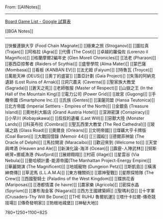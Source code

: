 From: [[AllNotes]]

---

[Board Game List - Google 試算表](https://docs.google.com/spreadsheets/d/1_0jqkIYXMn0V08qbuaMjxHzGDDjRy_2DwVo7R9m0CTA/edit?usp=sharing)

[[BGA Notes]]

---

[[快餐連鎖大亨 (Food Chain Magnate)]]
[[極東之旅 (Stroganov)]]
[[圖拉真 (Trajan)]]
[[阿格拉 (Agra)]]
[[代價 (The Cost)]]
[[卓越的羅倫佐 (Lorenzo il Magnifico)]]
[[格蘭摩爾2編年史 (Glen MoreII Chronicles)]]
[[法老 (Pharaon)]]
[[塞西亞掠奪者 (Raiders of Scythia)]]
[[盛譽學院 (Alma Mater)]]
[[蒙巴薩 (Mombasa)]]
[[看板 (KANBAN EV)]]
[[法尤姆 (Faiyum)]]
[[特魯瓦 (Troyce)]]
[[萬能天神 (DEUS)]]
[[奧丁的盛宴]]
[[蓋亞計劃 (Gaia Project)]]
[[失落的阿納克遺跡 (Lost Ruins of Arnak)]]
[[洞穴農夫 (Caverna)]]
[[聖家族大教堂 (Sagrada)]]
[[蒼天之死]]
[[老師敬服 (Master of Respect)]]
[[山嶽之王 (In the Hall of the Mountain King)]]
[[電力公司 (Power Grid)]]
[[故宮 (Gugong)]]
[[手機帝國 (Smartphone Inc.)]]
[[氏族 (Gentes)]]
[[漢薩同盟 (Hansa Teutonica)]]
[[北方帝國 (Imperial Settlers - Empires of the North)]]
[[金銀島 (Treasure Island)]]
[[奧地利大飯店 (Grand Austria Hotel)]]
[[深淵密謀 (Conspiracy)]]
[[小早川 (Kobayakawa)]]
[[叔叔的遺囑 (Last Will)]]
[[惡獸大陸 (Monster Lands)]]
[[科英布拉 (Coimbra)]]
[[聖瓦西里大教堂 (The Red Cathedral)]]
[[玻璃之路  (Glass Road)]]
[[奧爾良 (Orleans)]]
[[文明帝國]]
[[煤礦大亨卡牌版 (Coal Baron)]]
[[大戰回憶錄 (Memoir 44)]]
[[三國殺]]
[[德爾菲神諭 (The Oracle of Delphi)]]
[[馬拉開波 (Maracaibo)]]
[[歡迎來到 (Welcome to)]]
[[天堂與啤酒 (Heaven and Ale)]]
[[新演化論-海洋 (Ocean)]]
[[霹靂-人陣武林]]
[[努斯峽灣+挪威漁港 (Nusfjord)]]
[[展翅翱翔]]
[[村莊 (illage)]]
[[星雲谷 (Via Nebula)]]
[[曼哈頓計畫-能源帝國(The Manhattan Project-Energy Empire)]]
[[華麗開演 (The Magnificent)]]
[[地城寵物 (Dungeion Petz)]]
[[斯凱島]]
[[橫濱紳商傳]]
[[草泥馬 (L.L.A.M.A)]]
[[東方機關術]]
[[眾神聖戰]]
[[星際探險隊 (The Crew)]]
[[西國聖騎士 (Paladins of the West Kingdom)]]
[[蝶旅花香 (Mariposas)]]
[[港都情濃 (le havre)]]
[[農家樂 (Agricola)]]
[[密探水晶 (Spyrium)]]
[[瀑布淘金客 (Niagara)]]
[[西方王國建築師]]
[[聖瑪利亞]]
[[十字軍 (Crusaders-Thy Will Be Done)]]
[[THE RUHU 魯爾航運]]
[[塔什卡拉爾-傳奇競技場]]
[[傳奇發明家]]
[[勃根地城堡]]
[[神秘大地]]

      

780+1250+1100+825